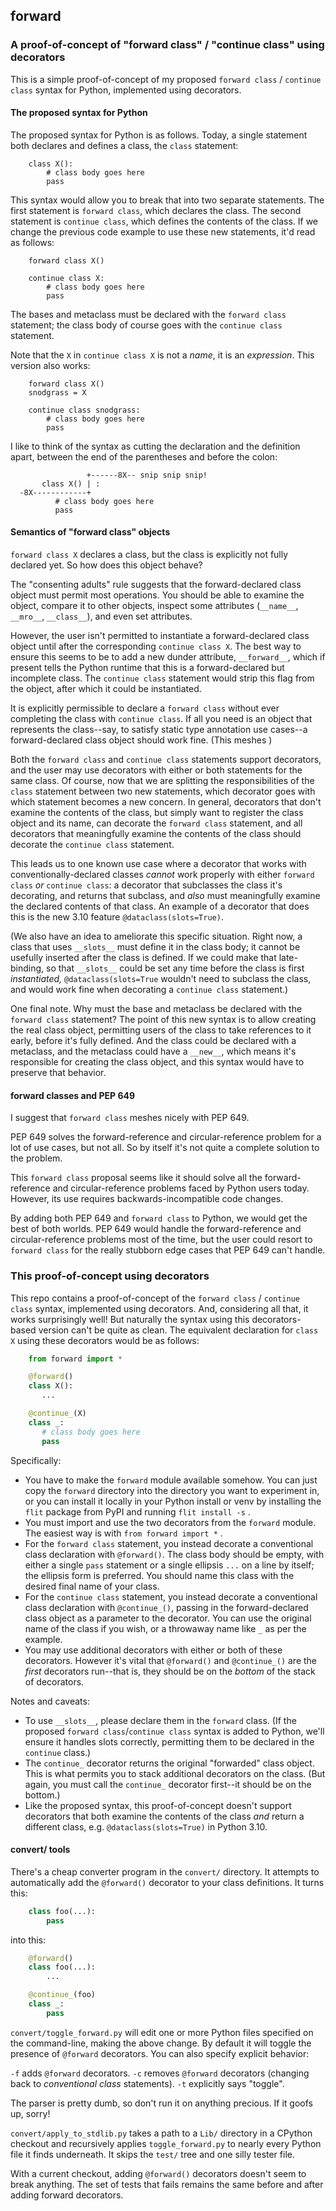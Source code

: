 ## forward

### A proof-of-concept of "forward class" / "continue class" using decorators

This is a simple proof-of-concept of my proposed `forward class` / `continue class`
syntax for Python, implemented using decorators.

#### The proposed syntax for Python

The proposed syntax for Python is as follows.  Today, a single statement both
declares and defines a class, the `class` statement:

```
    class X():
        # class body goes here
        pass
```

This syntax would allow you to break that into two separate statements.
The first statement is `forward class`, which declares the class.
The second statement is `continue class`, which defines the contents
of the class.  If we change the previous code example to use these new
statements, it'd read as follows:

```
    forward class X()

    continue class X:
        # class body goes here
        pass
```

The bases and metaclass must be declared with the `forward class` statement;
the class body of course goes with the `continue class` statement.

Note that the `X` in `continue class X` is not a *name*, it is
an *expression*.  This version also works:

```
    forward class X()
    snodgrass = X

    continue class snodgrass:
        # class body goes here
        pass
```

I like to think of the syntax as cutting the declaration and the definition
apart, between the end of the parentheses and before the colon:

```
                 +------8X-- snip snip snip!
       class X() | :
  -8X------------+
          # class body goes here
          pass
```

#### Semantics of "forward class" objects

`forward class X` declares a class, but the class is explicitly
not fully declared yet.  So how does this object behave?

The "consenting adults" rule suggests that the forward-declared
class object must permit most operations.  You should be able to
examine the object, compare it to other objects, inspect some
attributes (`__name__`, `__mro__`, `__class__`), and even set
attributes.

However, the user isn't permitted to instantiate a forward-declared
class object until after the corresponding `continue class X`.
The best way to ensure this seems to be to add a new dunder
attribute, `__forward__`, which if present tells the Python
runtime that this is a forward-declared but incomplete class.
The `continue class` statement would strip this flag from the
object, after which it could be instantiated.

It is explicitly permissible to declare a `forward class` without
ever completing the class with `continue class`.  If all you
need is an object that represents the class--say, to satisfy
static type annotation use cases--a forward-declared class object
should work fine.  (This meshes )

Both the `forward class` and `continue class` statements
support decorators, and the user may use decorators with either
or both statements for the same class.  Of course, now that we
are splitting the responsibilities of the `class` statement
between two new statements, which decorator goes with which
statement becomes a new concern.  In general, decorators that
don't examine the contents of the class, but simply want to
register the class object and its name, can decorate the
`forward class` statement, and all decorators that meaningfully
examine the contents of the class should decorate the
`continue class` statement.

This leads us to one known use case where a decorator that
works with conventionally-declared classes *cannot* work properly
with either `forward class` *or* `continue class`: a decorator
that subclasses the class it's decorating, and returns that
subclass, and *also* must meaningfully examine the declared
contents of that class.  An example of a decorator that does
this is the new 3.10 feature `@dataclass(slots=True)`.

(We also have an idea to ameliorate this specific situation.
Right now, a class that uses `__slots__` must define it
in the class body; it cannot be usefully inserted after the
class is defined.  If we could make that late-binding, so that
`__slots__` could be set any time before the class is first
*instantiated,* `@dataclass(slots=True` wouldn't need to
subclass the class, and would work fine when decorating a
`continue class` statement.)

One final note.  Why must the base and metaclass be declared
with the `forward class` statement?  The point of this new
syntax is to allow creating the real class object, permitting
users of the class to take references to it early, before it's
fully defined.  And the class could be declared with a
metaclass, and the metaclass could have a `__new__`, which
means it's responsible for creating the class object, and
this syntax would have to preserve that behavior.

#### forward classes and PEP 649

I suggest that `forward class` meshes nicely with PEP 649.

PEP 649 solves the forward-reference and circular-reference
problem for a lot of use cases, but not all.  So by itself
it's not quite a complete solution to the problem.

This `forward class` proposal seems like it should solve all
the forward-reference and circular-reference problems faced
by Python users today.  However, its use requires
backwards-incompatible code changes.

By adding both PEP 649 and `forward class` to Python, we
would get the best of both worlds.  PEP 649 would handle the
forward-reference and circular-reference problems most of
the time, but the user could resort to `forward class`
for the really stubborn edge cases that PEP 649 can't handle.


### This proof-of-concept using decorators

This repo contains a proof-of-concept of the `forward class` /
`continue class` syntax, implemented using decorators.
And, considering all that, it works surprisingly well!
But naturally the syntax using this decorators-based version
can't be quite as clean.  The equivalent declaration for
`class X` using these decorators would be as follows:

```Python
    from forward import *

    @forward()
    class X():
       ...

    @continue_(X)
    class _:
       # class body goes here
       pass
```

Specifically:

* You have to make the `forward` module available somehow.  You can just copy the
  `forward` directory into the directory you want to experiment in, or you can
  install it locally in your Python install or venv by installing the `flit`
  package from PyPI and running `flit install -s` .
* You must import and use the two decorators from the `forward` module.
  The easiest way is with `from forward import *` .
* For the `forward class` statement, you instead decorate a conventional class
  declaration with `@forward()`.  The class body should be empty, with either
  a single `pass` statement or a single ellipsis `...` on a line by itself;
  the ellipsis form is preferred.  You should name this class with the desired
  final name of your class.
* For the `continue class` statement, you instead decorate a conventional
  class declaration with `@continue_()`, passing in the forward-declared class
  object as a parameter to the decorator.  You can use the original name of
  the class if you wish, or a throwaway name like `_` as per the example.
* You may use additional decorators with either or both of these decorators.
  However it's vital that `@forward()` and `@continue_()` are the
  *first* decorators run--that is, they should be on the *bottom* of the
  stack of decorators.

Notes and caveats:

* To use `__slots__`, please declare them in the `forward` class.
  (If the proposed `forward class`/`continue class` syntax is added
  to Python, we'll ensure it handles slots correctly, permitting them to be
  declared in the `continue` class.)
* The `continue_` decorator returns the original "forwarded" class object.
  This is what permits you to stack additional decorators on the class.
  (But again, you must call the `continue_` decorator first--it should be
  on the bottom.)
* Like the proposed syntax, this proof-of-concept doesn't support decorators that
  both examine the contents of the class *and* return a different class,
  e.g. `@dataclass(slots=True)` in Python 3.10.


#### convert/ tools

There's a cheap converter program in the `convert/` directory.  It attempts to
automatically add the `@forward()` decorator to your class definitions.  It
turns this:

```Python
    class foo(...):
        pass
```

into this:

```Python
    @forward()
    class foo(...):
        ...

    @continue_(foo)
    class _:
        pass
```

`convert/toggle_forward.py` will edit one or more Python files specified on the
command-line, making the above change.  By default it will toggle the presence of `@forward`
decorators.  You can also specify explicit behavior:

`-f` adds `@forward` decorators.
`-c` removes `@forward` decorators (changing back to *conventional class* statements).
`-t` explicitly says "toggle".

The parser is pretty dumb, so don't run it on anything precious.  If it goofs up, sorry!

`convert/apply_to_stdlib.py` takes a path to a `Lib/` directory in a CPython checkout
and recursively applies `toggle_forward.py` to nearly every Python file it finds
underneath.  It skips the `test/` tree and one silly tester file.

With a current checkout, adding `@forward()` decorators doesn't seem to break anything.
The set of tests that fails remains the same before and after adding forward decorators.

